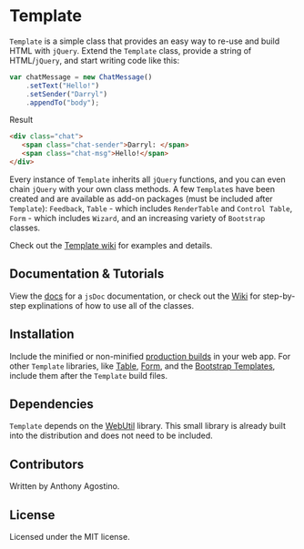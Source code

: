 # Template
`Template` is a simple class that provides an easy way to re-use and build HTML with `jQuery`. Extend the `Template` class, provide a string of HTML/`jQuery`, and start writing code like this:

```js
var chatMessage = new ChatMessage()
    .setText("Hello!")
    .setSender("Darryl")
    .appendTo("body");
```
Result
```html
<div class="chat">
   <span class="chat-sender">Darryl: </span>
   <span class="chat-msg">Hello!</span>
</div>
```

Every instance of `Template` inherits all `jQuery` functions, and you can even chain `jQuery` with your own class methods. A few `Template`s have been created and are available as add-on packages (must be included after `Template`): `Feedback`, `Table` - which includes `RenderTable` and `Control Table`, `Form` - which includes `Wizard`, and an increasing variety of `Bootstrap` classes.

Check out the [Template wiki](https://github.com/Voliware/Template/wiki/Template) for examples and details.

## Documentation & Tutorials

View the [docs](http://voliware.github.io/Template) for a `jsDoc` documentation, or check out the [Wiki](https://github.com/Voliware/Template/wiki) for step-by-step explinations of how to use all of the classes.

## Installation
Include the minified or non-minified [production builds](https://github.com/Voliware/Template/tree/master/dist/template) in your web app. For other `Template` libraries, like [Table](https://github.com/Voliware/Template/tree/master/dist/table), [Form](https://github.com/Voliware/Template/tree/master/dist/form), and the [Bootstrap Templates](https://github.com/Voliware/Template/tree/master/dist/bootstrap), include them after the `Template` build files.

## Dependencies
`Template` depends on the [WebUtil](https://github.com/Voliware/WebUtil) library. This small library is already built into the distribution and does not need to be included.

## Contributors
Written by Anthony Agostino.

## License
Licensed under the MIT license.
